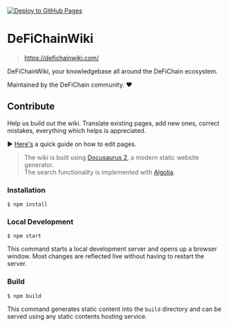 [![Deploy to GitHub Pages](https://github.com/0ptim/DeFiChainWiki/actions/workflows/deploy.yml/badge.svg)](https://github.com/0ptim/DeFiChainWiki/actions/workflows/deploy.yml)

# DeFiChainWiki

> https://defichainwiki.com/

DeFiChainWiki, your knowledgebase all around the DeFiChain ecosystem.

Maintained by the DeFiChain community. ❤

## Contribute

Help us build out the wiki. Translate existing pages, add new ones, correct mistakes, everything which helps is appreciated.

▶ [Here's](https://defichainwiki.com/docs/auto/Contribute) a quick guide on how to edit pages.

> The wiki is built using [Docusaurus 2](https://docusaurus.io/), a modern static website generator.  
> The search functionality is implemented with [Algolia](https://www.algolia.com/).

### Installation

```
$ npm install
```

### Local Development

```
$ npm start
```

This command starts a local development server and opens up a browser window. Most changes are reflected live without having to restart the server.

### Build

```
$ npm build
```

This command generates static content into the `build` directory and can be served using any static contents hosting service.
